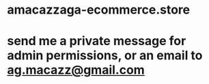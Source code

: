 
# amacazzaga-ecommerce.store

# send me a private message for admin permissions, or an email to ag.macazz@gmail.com


